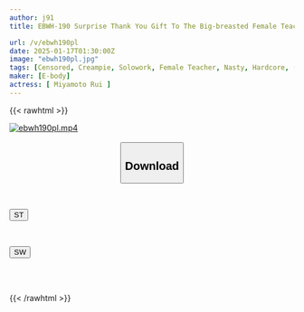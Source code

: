 ```yaml
---
author: j91
title: EBWH-190 Surprise Thank You Gift To The Big-breasted Female Teacher Who Pretends To Be A Priest, 12 Shots Of Bukkake And Skewering (lol) Rui Miyamoto

url: /v/ebwh190pl
date: 2025-01-17T01:30:00Z
image: "ebwh190pl.jpg"
tags: [Censored, Creampie, Solowork, Female Teacher, Nasty, Hardcore, (tag-censored), (tag-censored), Deep Throating	]
maker: [E-body]
actress: [ Miyamoto Rui ]
---
```



{{< rawhtml >}}

<div class="video" data-videoid="vx1QYZOYAPU40vk">
    <a href="javascript:;">
        <img src="/v/ebwh190pl/ebwh190pl.jpg" width="WIDTH" height="HEIGHT" alt="ebwh190pl.mp4" loading="lazy">
    </a>
</div>

<script type="text/javascript" src="https://j91.asia/asset/on-demand-st.js"></script>

<br>
  <link rel="stylesheet" href="https://j91.asia/asset/bs5.css">
  
  <center>
  <button class="btn btn-primary" type="button" data-bs-toggle="collapse" data-bs-target=".multi-collapse" aria-expanded="false" aria-controls="multiCollapseExample1 multiCollapseExample2"><h2>Download</h2></button></center>
</p>
<div class="row">
  <div class="col">
    <div class="collapse multi-collapse" id="multiCollapseExample1">
      <div class="card card-body">
	      	      <br>
<div class="buttons">  
<p><a href="/v/ebwh190pl/st.html" target="_blank"><button class="btn-hover color-3"><i class="fa fa-download"></i> ST</button></a></p></div>
    </div>
  </div>
</div>
  <div class="col">
    <div class="collapse multi-collapse" id="multiCollapseExample2">
      <div class="card card-body">
	      <br>
<div class="buttons">
<p><a href="/v/ebwh190pl/sw.html" target="_blank"><button class="btn-hover color-2"><i class="fa fa-download"></i> SW</button></a></p></div>
<br><br>
      </div>
    </div>
  </div>
</div>

{{< /rawhtml >}}